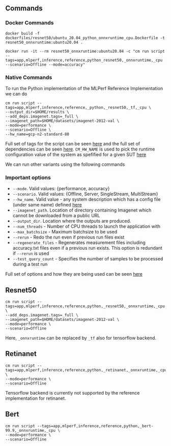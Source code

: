 ## Commands

### Docker Commands
```
docker build -f dockerfiles/resnet50/ubuntu_20.04_python_onnxruntime_cpu.Dockerfile -t resnet50_onnxruntime:ubuntu20.04 .
```

```
docker run -it --rm resnet50_onnxruntime:ubuntu20.04 -c "cm run script --tags=app,mlperf,inference,reference,python_resnet50,_onnxruntime,_cpu --scenario=Offline --mode=accuracy"
```

### Native Commands
To run the Python implementation of the MLPerf Reference Implementation we can do
``` 
cm run script --tags=app,mlperf,inference,reference,_python,_resnet50,_tf,_cpu \
--output_dir=$HOME/results \
--add_deps.imagenet.tags=_full \
--imagenet_path=$HOME/datasets/imagenet-2012-val \
--mode=performance \
--scenario=Offline \
--hw_name=gcp-n2-standard-80
```

Full set of tags for the script can be seen [here](https://github.com/mlcommons/ck/blob/master/cm-mlops/script/app-mlperf-inference-vision-reference/_cm.json#L191)
and the full set of dependencies can be seen [here](https://github.com/mlcommons/ck/blob/master/cm-mlops/script/app-mlperf-inference-vision-reference/_cm.json#L5).
`CM_HW_NAME` is used to pick the runtime configuration value of the system as spefified for a given SUT [here](https://github.com/mlcommons/ck/tree/master/cm-mlops/script/get-sut-mlc-configs)
 
We can run other variants using the following commands

### Important options
* `--mode`. Valid values: {performance, accuracy}
* `--scenario`. Valid values: {Offline, Server, SingleStream, MultiStream}
* `--hw_name`. Valid value - any system description which has a config file (under same name) defined [here](https://github.com/mlcommons/ck/tree/master/cm-mlops/script/get-configs-sut-mlperf-inference/configs)
* `--imagenet_path`. Location of directory containing Imagenet which cannot be downloaded from a public URL
* `--output_dir`. Location where the outputs are produced.
* `--num_threads` - Number of CPU threads to launch the application with
* `--max_batchsize` - Maximum batchsize to be used
* `--rerun` - Redo the run even if previous run files exist
* `--regenerate_files` - Regenerates measurement files including accuracy.txt files even if a previous run exists. This option is redundant if `--rerun` is used
* `--test_query_count` - Specifies the number of samples to be processed during a test run

Full set of options and how they are being used can be seen [here](https://github.com/mlcommons/ck/blob/master/cm-mlops/script/app-mlperf-inference-vision-reference/customize.py#L6)

## Resnet50 

``` 
cm run script --tags=app,mlperf,inference,reference,python,_resnet50,_onnxruntime,_cpu \
--add_deps.imagenet.tags=_full \
--imagenet_path=$HOME/datasets/imagenet-2012-val \
--mode=performance \
--scenario=Offline
```
Here, `_onnxruntime` can be replaced by `_tf` also for tensorflow backend. 

## Retinanet 

``` 
cm run script --tags=app,mlperf,inference,reference,python,_retinanet,_onnxruntime,_cpu \
--mode=performance \
--scenario=Offline
```
Tensorflow backend is currently not supported by the reference implementation for retinanet.

## Bert

```
cm run script --tags=app,mlperf,inference,reference,python,_bert-99.9,_onnxruntime,_cpu \
--mode=performance \
--scenario=Offline
```

